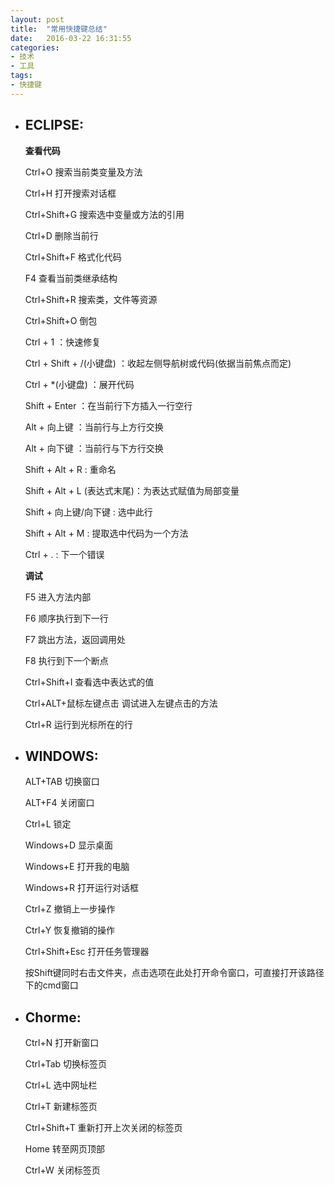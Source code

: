 ```yaml
---
layout: post
title:  "常用快捷键总结"
date:   2016-03-22 16:31:55
categories:
- 技术
- 工具
tags: 
- 快捷键
---
```

- ## ECLIPSE:

   **查看代码**
   
   Ctrl+O 搜索当前类变量及方法

   Ctrl+H 打开搜索对话框

   Ctrl+Shift+G  搜索选中变量或方法的引用

   Ctrl+D 删除当前行

   Ctrl+Shift+F 格式化代码

   F4 查看当前类继承结构

   Ctrl+Shift+R 搜索类，文件等资源

   Ctrl+Shift+O 倒包
   
   Ctrl + 1 ：快速修复
  
   Ctrl + Shift + /(小键盘) ：收起左侧导航树或代码(依据当前焦点而定)

   Ctrl + *(小键盘) ：展开代码

   Shift + Enter ：在当前行下方插入一行空行

   Alt + 向上键 ：当前行与上方行交换

   Alt + 向下键 ：当前行与下方行交换

   Shift + Alt + R : 重命名

   Shift + Alt + L (表达式末尾)：为表达式赋值为局部变量

   Shift + 向上键/向下键 : 选中此行

   Shift + Alt + M : 提取选中代码为一个方法

   Ctrl + . : 下一个错误

   <!-- more -->

   **调试**
     
     F5 进入方法内部
     
     F6 顺序执行到下一行
     
     F7 跳出方法，返回调用处
     
     F8 执行到下一个断点

     Ctrl+Shift+I  查看选中表达式的值

     Ctrl+ALT+鼠标左键点击   调试进入左键点击的方法

     Ctrl+R   运行到光标所在的行
     
- ## WINDOWS:
   
   ALT+TAB 切换窗口
   
   ALT+F4  关闭窗口
   
   Ctrl+L  锁定
   
   Windows+D 显示桌面
   
   Windows+E 打开我的电脑
   
   Windows+R 打开运行对话框
   
   Ctrl+Z 撤销上一步操作
   
   Ctrl+Y 恢复撤销的操作
   
   Ctrl+Shift+Esc 打开任务管理器

   按Shift键同时右击文件夹，点击选项在此处打开命令窗口，可直接打开该路径下的cmd窗口
   
- ## Chorme:
  
   Ctrl+N 打开新窗口
   
   Ctrl+Tab 切换标签页
   
   Ctrl+L 选中网址栏
   
   Ctrl+T 新建标签页
   
   Ctrl+Shift+T 重新打开上次关闭的标签页
   
   Home 转至网页顶部
   
   Ctrl+W 关闭标签页
   
